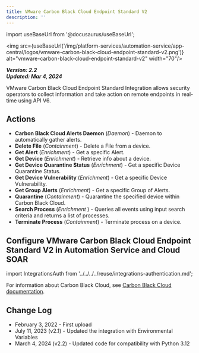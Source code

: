 ```yaml
---
title: VMware Carbon Black Cloud Endpoint Standard V2
description: ''
---
```


import useBaseUrl from '@docusaurus/useBaseUrl';

<img src={useBaseUrl('/img/platform-services/automation-service/app-central/logos/vmware-carbon-black-cloud-endpoint-standard-v2.png')} alt="vmware-carbon-black-cloud-endpoint-standard-v2" width="70"/>

***Version: 2.2  
Updated: Mar 4, 2024***

VMware Carbon Black Cloud Endpoint Standard Integration allows security operators to collect information and take action on remote endpoints in real-time using API V6.

## Actions

* **Carbon Black Cloud Alerts Daemon** (*Daemon*) - Daemon to automatically gather alerts.
* **Delete File** (*Containment*) - Delete a File from a device.
* **Get Alert** (*Enrichment*) - Get a specific Alert.
* **Get Device** (*Enrichment*) - Retrieve info about a device.
* **Get Device Quarantine Status** (*Enrichment*) - Get a specific Device Quarantine Status.
* **Get Device Vulnerability** (*Enrichment*) - Get a specific Device Vulnerability.
* **Get Group Alerts** (*Enrichment*) - Get a specific Group of Alerts.
* **Quarantine** (*Containment*) - Quarantine the specified device within Carbon Black Cloud.
* **Search Process** (*Enrichment* ) - Queries all events using input search criteria and returns a list of processes.
* **Terminate Process** (*Containment*) - Terminate process on a device.

## Configure VMware Carbon Black Cloud Endpoint Standard V2 in Automation Service and Cloud SOAR

import IntegrationsAuth from '../../../../reuse/integrations-authentication.md';

<IntegrationsAuth/>

For information about Carbon Black Cloud, see [Carbon Black Cloud documentation](https://techdocs.broadcom.com/us/en/carbon-black/cloud.html).

## Change Log

* February 3, 2022 - First upload
* July 11, 2023 (v2.1) - Updated the integration with Environmental Variables
* March 4, 2024 (v2.2) - Updated code for compatibility with Python 3.12
